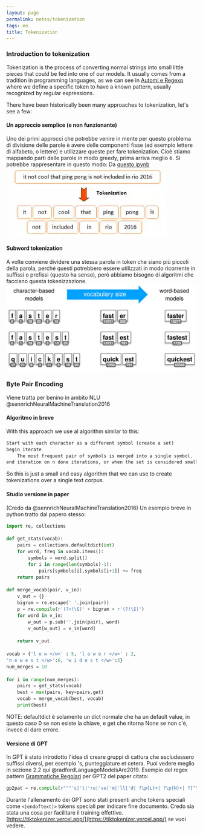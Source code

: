 ```yaml
---
layout: page
permalink: notes/tokenization
tags: en
title: Tokenization
---
```


### Introduction to tokenization

Tokenization is the process of converting normal strings into small little pieces that could be fed into one of our models. It usually comes from a tradition in programming languages, as we can see in [Automi e Regexp](/notes/automi-e-regexp) where we define a specific token to have a known pattern, usually recognized by regular expressions.

There have been historically been many approaches to tokenization, let's see a few:

#### Un approccio semplice (e non funzionante)

Uno dei primi approcci che potrebbe venire in mente per questo problema di divisione delle parole è avere delle componenti fisse (ad esempio lettere di alfabeto, o lettere) e utilizzare queste per fare tokenization.
Cioè stiamo mappando parti delle parole in modo greedy, prima arriva meglio è. Si potrebbe rappresentare in questo modo:
Da [questo ipynb](https://github.com/microsoft/LoRA/blob/main/examples/NLU/notebooks/01-training-tokenizers.ipynb)
<img src="/images/notes/Tokenization-20240121105419785.webp" alt="Tokenization-20240121105419785">
#### Subword tokenization
A volte conviene dividere una stessa parola in token che siano più piccoli della parola, perché questi potrebbero essere utilizzati in modo ricorrente in suffissi o prefissi (questo ha senso), però abbiamo bisogno di algoritmi che facciano questa tokenizzazione.
<img src="/images/notes/Tokenization-20240121103035033.webp" alt="Tokenization-20240121103035033">

### Byte Pair Encoding
Viene tratta per benino in ambito NLU @sennrichNeuralMachineTranslation2016 
#### Algoritmo in breve
With this approach we use al algorithm similar to this:

```txt
Start with each character as a different symbol (create a set)
begin iterate
	The most frequent pair of symbols is merged into a single symbol.
end iteration on n done iterations, or when the set is considered small enough
```

So this is just a small and easy algorithm that we can use to create tokenizations over a single text corpus.


#### Studio versione in paper
(Credo da @sennrichNeuralMachineTranslation2016)
Un esempio breve in python tratto dal papero stesso:

```Python
import re, collections

def get_stats(vocab):
    pairs = collections.defaultdict(int)
    for word, freq in vocab.items():
        symbols = word.split()
	    for i in range(len(symbols)-1):
	        pairs[symbols[i],symbols[i+1]] += freq
    return pairs

def merge_vocab(pair, v_in):
    v_out = {}
    bigram = re.escape(' '.join(pair))
    p = re.compile(r'(?<!\S)' + bigram + r'(?!\S)')
    for word in v_in:
        w_out = p.sub(''.join(pair), word)
        v_out[w_out] = v_in[word]

    return v_out

vocab = {'l o w </w>' : 5, 'l o w e r </w>' : 2,
'n e w e s t </w>':6, 'w i d e s t </w>':3}
num_merges = 10

for i in range(num_merges):
    pairs = get_stats(vocab)
    best = max(pairs, key=pairs.get)
    vocab = merge_vocab(best, vocab)
    print(best)
```
NOTE: defaultdict è solamente un dict normale che ha un default value, in questo caso 0 se non esiste la chiave, e get che ritorna None se non c'è, invece di dare errore.

#### Versione di GPT
In GPT è stato introdotto l'idea di creare gruppi di cattura che escludessero suffissi diversi, per esempio 's, punteggiature et cetera. Puoi vedere meglio in sezione 2.2 qui @radfordLanguageModelsAre2019.
Esempio del regex pattern [Grammatiche Regolari](/notes/grammatiche-regolari) per GPT2 del paper citato:
```python
gp2pat = re.compile(r"""'s|'t|'re|'ve|'m|'ll|'d| ?\p{L}+| ?\p{N}+| ?[^\s\p{L}\p{N}]+|\s+(?! \S) |\s+""")
```
Durante l'allenamento dei GPT sono stati presenti anche tokens speciali come `<|endoftext|>` tokens speciali per indicare fine documento. Credo sia stata una cosa per facilitare il training effettivo.
[https://tiktokenizer.vercel.app/](https://tiktokenizer.vercel.app/) se vuoi vedere.